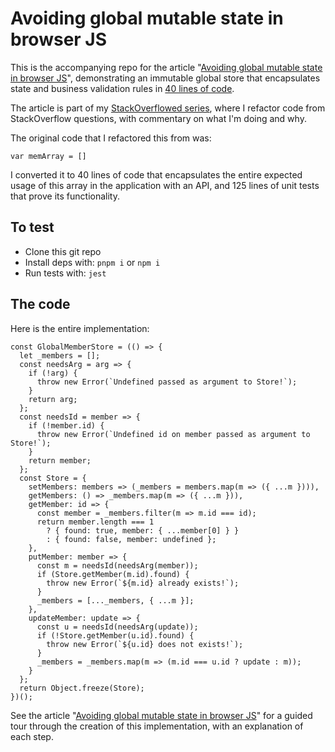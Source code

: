# Avoiding global mutable state in browser JS

This is the accompanying repo for the article "[Avoiding global mutable state in browser JS](https://www.joshwulf.com/blog/2020/02/avoid-global-state/)", demonstrating an immutable global store that encapsulates state and business validation rules in [40 lines of code](test.spec.js).

The article is part of my [StackOverflowed series](https://www.joshwulf.com/categories/stackoverflowed/), where I refactor code from StackOverflow questions, with commentary on what I'm doing and why.

The original code that I refactored this from was:

```
var memArray = []
```

I converted it to 40 lines of code that encapsulates the entire expected usage of this array in the application with an API, and 125 lines of unit tests that prove its functionality.

## To test

* Clone this git repo
* Install deps with: `pnpm i` or `npm i`
* Run tests with: `jest`

## The code

Here is the entire implementation:

```
const GlobalMemberStore = (() => {
  let _members = [];
  const needsArg = arg => {
    if (!arg) {
      throw new Error(`Undefined passed as argument to Store!`);
    }
    return arg;
  };
  const needsId = member => {
    if (!member.id) {
      throw new Error(`Undefined id on member passed as argument to Store!`);
    }
    return member;
  };
  const Store = {
    setMembers: members => (_members = members.map(m => ({ ...m }))),
    getMembers: () => _members.map(m => ({ ...m })),
    getMember: id => {
      const member = _members.filter(m => m.id === id);
      return member.length === 1
        ? { found: true, member: { ...member[0] } }
        : { found: false, member: undefined };
    },
    putMember: member => {
      const m = needsId(needsArg(member));
      if (Store.getMember(m.id).found) {
        throw new Error(`${m.id} already exists!`);
      }
      _members = [..._members, { ...m }];
    },
    updateMember: update => {
      const u = needsId(needsArg(update));
      if (!Store.getMember(u.id).found) {
        throw new Error(`${u.id} does not exists!`);
      }
      _members = _members.map(m => (m.id === u.id ? update : m));
    }
  };
  return Object.freeze(Store);
})();
```

See the article "[Avoiding global mutable state in browser JS](https://www.joshwulf.com/blog/2020/02/avoid-global-state/)" for a guided tour through the creation of this implementation, with an explanation of each step.
